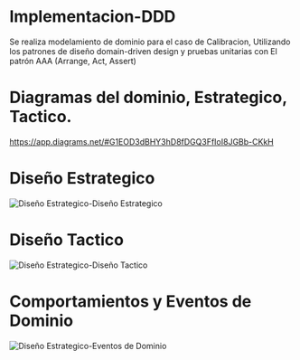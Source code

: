 # Implementacion-DDD

Se realiza modelamiento de dominio para el caso de Calibracion, Utilizando los patrones de diseño domain-driven design y pruebas unitarias con El patrón AAA (Arrange, Act, Assert)


# Diagramas del dominio, Estrategico, Tactico.

https://app.diagrams.net/#G1EOD3dBHY3hD8fDGQ3FfIoI8JGBb-CKkH

# Diseño Estrategico

![Diseño Estrategico-Diseño Estrategico](https://user-images.githubusercontent.com/93845990/226075840-c2ebc3b1-709e-41f8-b121-0ce7fe976fb1.jpg)


# Diseño Tactico

![Diseño Estrategico-Diseño Tactico](https://user-images.githubusercontent.com/93845990/226075866-f9ff3651-17b7-4aff-96bd-dcd5cb52e4d0.jpg)


# Comportamientos y Eventos de Dominio

![Diseño Estrategico-Eventos de Dominio](https://user-images.githubusercontent.com/93845990/226075887-354a492f-8814-428b-bcb1-39bbecc9b694.jpg)
